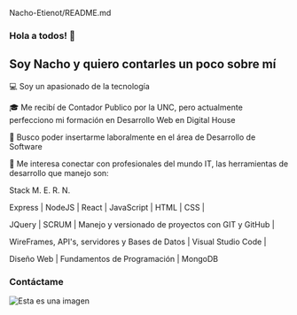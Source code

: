 Nacho-Etienot/README.md

### Hola a todos! 👋

## Soy Nacho y  quiero contarles un poco sobre mí

💻 Soy un apasionado de la tecnología  

🎓 Me recibí de Contador Publico por la UNC, pero actualmente perfecciono mi formación en Desarrollo Web en Digital House  

💼 Busco poder insertarme laboralmente en el área de Desarrollo de Software  

💬 Me interesa conectar con profesionales del mundo IT, las herramientas de desarrollo que manejo son:  

Stack M. E. R. N.   

Express  |  NodeJS  |  React  |  JavaScript  |  HTML  |  CSS  |

JQuery   |  SCRUM  |  Manejo y versionado de proyectos con GIT y GitHub  |  

WireFrames, API's, servidores y Bases de Datos  |  Visual Studio Code  |

Diseño Web  |  Fundamentos de Programación  | MongoDB

### Contáctame  

![Esta es una imagen](https://blog.waalaxy.com/wp-content/uploads/2021/01/index.png)
